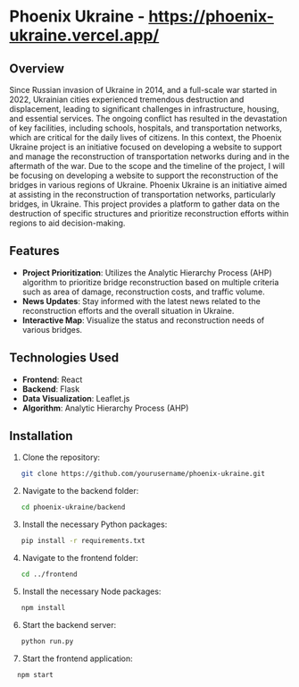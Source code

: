 # Phoenix Ukraine - https://phoenix-ukraine.vercel.app/

## Overview
Since Russian invasion of Ukraine in 2014, and a full-scale war started in 2022, Ukrainian cities experienced tremendous destruction and displacement, leading to significant challenges in infrastructure, housing, and essential services. The ongoing conflict has resulted in the devastation of key facilities, including schools, hospitals, and transportation networks, which are critical for the daily lives of citizens. In this context, the Phoenix Ukraine project is an initiative focused on developing a website to support and manage the reconstruction of transportation networks during and in the aftermath of the war. Due to the scope and the timeline of the project, I will be focusing on developing a website to support the reconstruction of the bridges in various regions of Ukraine. 
Phoenix Ukraine is an initiative aimed at assisting in the reconstruction of transportation networks, particularly bridges, in Ukraine. This project provides a platform to gather data on the destruction of specific structures and prioritize reconstruction efforts within regions to aid decision-making.

## Features
- **Project Prioritization**: Utilizes the Analytic Hierarchy Process (AHP) algorithm to prioritize bridge reconstruction based on multiple criteria such as area of damage, reconstruction costs, and traffic volume.
- **News Updates**: Stay informed with the latest news related to the reconstruction efforts and the overall situation in Ukraine.
- **Interactive Map**: Visualize the status and reconstruction needs of various bridges.


## Technologies Used
- **Frontend**: React
- **Backend**: Flask
- **Data Visualization**: Leaflet.js
- **Algorithm**: Analytic Hierarchy Process (AHP)

## Installation
1. Clone the repository:

```bash
   git clone https://github.com/yourusername/phoenix-ukraine.git
```

2. Navigate to the backend folder: 
```bash
   cd phoenix-ukraine/backend
```


3. Install the necessary Python packages: 

```bash
   pip install -r requirements.txt
```

4. Navigate to the frontend folder: 
```bash
   cd ../frontend
```

5. Install the necessary Node packages: 

```bash
   npm install
```

6. Start the backend server: 

```bash
   python run.py
```

7. Start the frontend application: 
```bash
  npm start

```
